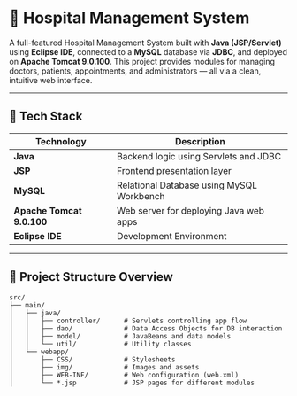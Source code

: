# 🏥 Hospital Management System

A full-featured Hospital Management System built with **Java (JSP/Servlet)** using **Eclipse IDE**, connected to a **MySQL** database via **JDBC**, and deployed on **Apache Tomcat 9.0.100**. This project provides modules for managing doctors, patients, appointments, and administrators — all via a clean, intuitive web interface.

---

## 🧰 Tech Stack

| Technology | Description |
|------------|-------------|
| **Java** | Backend logic using Servlets and JDBC |
| **JSP** | Frontend presentation layer |
| **MySQL** | Relational Database using MySQL Workbench |
| **Apache Tomcat 9.0.100** | Web server for deploying Java web apps |
| **Eclipse IDE** | Development Environment |

---

## 📁 Project Structure Overview

```plaintext
src/
├── main/
│   ├── java/
│   │   ├── controller/      # Servlets controlling app flow
│   │   ├── dao/             # Data Access Objects for DB interaction
│   │   ├── model/           # JavaBeans and data models
│   │   └── util/            # Utility classes
│   └── webapp/
│       ├── CSS/             # Stylesheets
│       ├── img/             # Images and assets
│       ├── WEB-INF/         # Web configuration (web.xml)
│       └── *.jsp            # JSP pages for different modules
